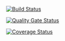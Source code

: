 [![Build Status](https://travis-ci.com/swsnu/swppfall2022-team17.svg?branch=main)](https://travis-ci.com/swsnu/swppfall2022-team17)

[![Quality Gate Status](https://sonarcloud.io/api/project_badges/measure?project=swsnu_swppfall2022-team17&metric=alert_status)](https://sonarcloud.io/dashboard?id=swsnu_swppfall2022-team17)

[![Coverage Status](https://coveralls.io/repos/github/swsnu/swppfall2022-team17/badge.svg?branch=main)](https://coveralls.io/github/swsnu/swppfall2022-team17?branch=main)